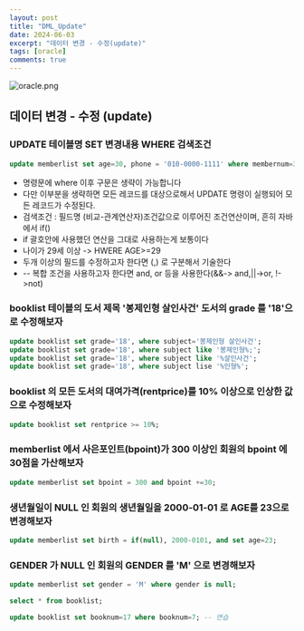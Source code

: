 ```yaml
---
layout: post
title: "DML_Update"
date: 2024-06-03
excerpt: "데이터 변경 - 수정(update)"
tags: [oracle]
comments: true
---
```


![oracle.png](..%2Fassets%2Fimg%2Foracle.png)

## 데이터 변경 - 수정 (update)

### UPDATE 테이블명 SET 변경내용 WHERE 검색조건

```sql
update memberlist set age=30, phone = '010-0000-1111' where membernum=3;
```

- 명령문에 where 이후 구문은 생략이 가능합니다
- 다만 이부분을 생략하면 모든 레코드를 대상으로해서 UPDATE 명령이 실행되어 모든 레코드가 수정된다.
- 검색조건 : 필드명 (비교-관계연산자)조건값으로 이루어진 조건연산이며, 흔히 자바에서 if()
- if 괄호안에 사용했던 연산을 그대로 사용하는게 보통이다
- 나이가 29세 이상 -> HWERE AGE>=29
- 두개 이상의 필드를 수정하고자 한다면 (,) 로 구분해서 기술한다
- -- 복합 조건을 사용하고자 한다면 and, or 등을 사용한다(&&-> and,||->or, !->not)

### booklist 테이블의 도서 제목 '봉제인형 살인사건' 도서의 grade 를 '18'으로 수정해보자

```sql
update booklist set grade='18', where subject='봉제인형 살인사건';
update booklist set grade='18', where subject like '봉제인형%;';
update booklist set grade='18', where subject like '%살인사건';
update booklist set grade='18', where subject lise '%인형%';
```

### booklist 의 모든 도서의 대여가격(rentprice)를 10% 이상으로 인상한 값으로 수정해보자

```sql
update booklist set rentprice >= 10%;
```

### memberlist 에서 사은포인트(bpoint)가 300 이상인 회원의 bpoint 에 30점을 가산해보자

```sql
update memberlist set bpoint = 300 and bpoint +=30;
```

### 생년월일이 NULL 인 회원의 생년월일을 2000-01-01 로 AGE를 23으로 변경해보자

```sql
update memberlist set birth = if(null), 2000-0101, and set age=23;
```

### GENDER 가 NULL 인 회원의 GENDER 를 'M' 으로 변경해보자

```sql
update memberlist set gender = 'M' where gender is null;

select * from booklist; 

update booklist set booknum=17 where booknum=7; -- 연습
```
